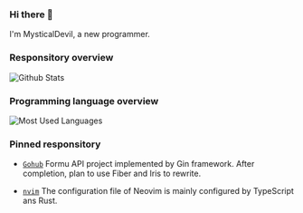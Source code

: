 ### Hi there 👋

I'm MysticalDevil, a new programmer.

### Responsitory overview

![Github Stats](https://github-readme-stats.vercel.app/api?username=MysticalDevil&show_icons=true&theme=dark&count_private=true)

### Programming language overview

![Most Used Languages](https://github-readme-stats.vercel.app/api/top-langs/?username=MysticalDevil&exclude_repo=mysticaldevil.github.io&exclude_repo=MysticalDevilSource&theme=dark&layout=compact)

### Pinned responsitory

- [`Gohub`](https://github.com/MysticalDevil/Gohub) Formu API project implemented by Gin framework. After completion, plan to use Fiber and Iris to rewrite.

- [`nvim`](https://github.com/MysticalDevil/nvim) The configuration file of Neovim is mainly configured by TypeScript ans Rust.
